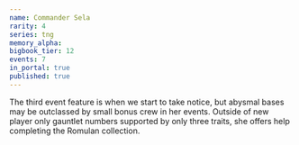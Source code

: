 ```yaml
---
name: Commander Sela
rarity: 4
series: tng
memory_alpha:
bigbook_tier: 12
events: 7
in_portal: true
published: true
---
```


The third event feature is when we start to take notice, but abysmal bases may be outclassed by small bonus crew in her events. Outside of new player only gauntlet numbers supported by only three traits, she offers help completing the Romulan collection.
